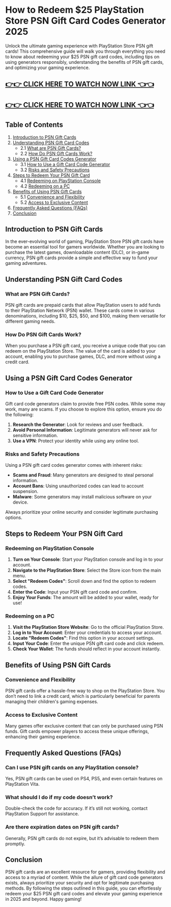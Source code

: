 # How to Redeem $25 PlayStation Store PSN Gift Card Codes Generator 2025

Unlock the ultimate gaming experience with PlayStation Store PSN gift cards! This comprehensive guide will walk you through everything you need to know about redeeming your $25 PSN gift card codes, including tips on using generators responsibly, understanding the benefits of PSN gift cards, and optimizing your gaming experience. 

[👉👉 CLICK HERE TO WATCH NOW LINK 👈👈](https://appbitly.com/cuafm)
-
[👉👉 CLICK HERE TO WATCH NOW LINK 👈👈](https://appbitly.com/cuafm)
-




## Table of Contents
1. [Introduction to PSN Gift Cards](#introduction-to-psn-gift-cards)
2. [Understanding PSN Gift Card Codes](#understanding-psn-gift-card-codes)
   - 2.1 [What are PSN Gift Cards?](#what-are-psn-gift-cards)
   - 2.2 [How Do PSN Gift Cards Work?](#how-do-psn-gift-cards-work)
3. [Using a PSN Gift Card Codes Generator](#using-a-psn-gift-card-codes-generator)
   - 3.1 [How to Use a Gift Card Code Generator](#how-to-use-a-gift-card-code-generator)
   - 3.2 [Risks and Safety Precautions](#risks-and-safety-precautions)
4. [Steps to Redeem Your PSN Gift Card](#steps-to-redeem-your-psn-gift-card)
   - 4.1 [Redeeming on PlayStation Console](#redeeming-on-playstation-console)
   - 4.2 [Redeeming on a PC](#redeeming-on-a-pc)
5. [Benefits of Using PSN Gift Cards](#benefits-of-using-psn-gift-cards)
   - 5.1 [Convenience and Flexibility](#convenience-and-flexibility)
   - 5.2 [Access to Exclusive Content](#access-to-exclusive-content)
6. [Frequently Asked Questions (FAQs)](#frequently-asked-questions-faqs)
7. [Conclusion](#conclusion)

## Introduction to PSN Gift Cards

In the ever-evolving world of gaming, PlayStation Store PSN gift cards have become an essential tool for gamers worldwide. Whether you are looking to purchase the latest games, downloadable content (DLC), or in-game currency, PSN gift cards provide a simple and effective way to fund your gaming adventures. 

## Understanding PSN Gift Card Codes

### What are PSN Gift Cards?

PSN gift cards are prepaid cards that allow PlayStation users to add funds to their PlayStation Network (PSN) wallet. These cards come in various denominations, including $10, $25, $50, and $100, making them versatile for different gaming needs.

### How Do PSN Gift Cards Work?

When you purchase a PSN gift card, you receive a unique code that you can redeem on the PlayStation Store. The value of the card is added to your account, enabling you to purchase games, DLC, and more without using a credit card.

## Using a PSN Gift Card Codes Generator

### How to Use a Gift Card Code Generator

Gift card code generators claim to provide free PSN codes. While some may work, many are scams. If you choose to explore this option, ensure you do the following:

1. **Research the Generator**: Look for reviews and user feedback.
2. **Avoid Personal Information**: Legitimate generators will never ask for sensitive information.
3. **Use a VPN**: Protect your identity while using any online tool.

### Risks and Safety Precautions

Using a PSN gift card codes generator comes with inherent risks:

- **Scams and Fraud**: Many generators are designed to steal personal information.
- **Account Bans**: Using unauthorized codes can lead to account suspension.
- **Malware**: Some generators may install malicious software on your device.

Always prioritize your online security and consider legitimate purchasing options.

## Steps to Redeem Your PSN Gift Card

### Redeeming on PlayStation Console

1. **Turn on Your Console**: Start your PlayStation console and log in to your account.
2. **Navigate to the PlayStation Store**: Select the Store icon from the main menu.
3. **Select "Redeem Codes"**: Scroll down and find the option to redeem codes.
4. **Enter the Code**: Input your PSN gift card code and confirm.
5. **Enjoy Your Funds**: The amount will be added to your wallet, ready for use!

### Redeeming on a PC

1. **Visit the PlayStation Store Website**: Go to the official PlayStation Store.
2. **Log in to Your Account**: Enter your credentials to access your account.
3. **Locate "Redeem Codes"**: Find this option in your account settings.
4. **Input Your Code**: Enter the unique PSN gift card code and click redeem.
5. **Check Your Wallet**: The funds should reflect in your account instantly.

## Benefits of Using PSN Gift Cards

### Convenience and Flexibility

PSN gift cards offer a hassle-free way to shop on the PlayStation Store. You don’t need to link a credit card, which is particularly beneficial for parents managing their children's gaming expenses.

### Access to Exclusive Content

Many games offer exclusive content that can only be purchased using PSN funds. Gift cards empower players to access these unique offerings, enhancing their gaming experience.

## Frequently Asked Questions (FAQs)

### Can I use PSN gift cards on any PlayStation console?

Yes, PSN gift cards can be used on PS4, PS5, and even certain features on PlayStation Vita.

### What should I do if my code doesn’t work?

Double-check the code for accuracy. If it’s still not working, contact PlayStation Support for assistance.

### Are there expiration dates on PSN gift cards?

Generally, PSN gift cards do not expire, but it’s advisable to redeem them promptly.

## Conclusion

PSN gift cards are an excellent resource for gamers, providing flexibility and access to a myriad of content. While the allure of gift card code generators exists, always prioritize your security and opt for legitimate purchasing methods. By following the steps outlined in this guide, you can effortlessly redeem your $25 PSN gift card codes and elevate your gaming experience in 2025 and beyond. Happy gaming!
